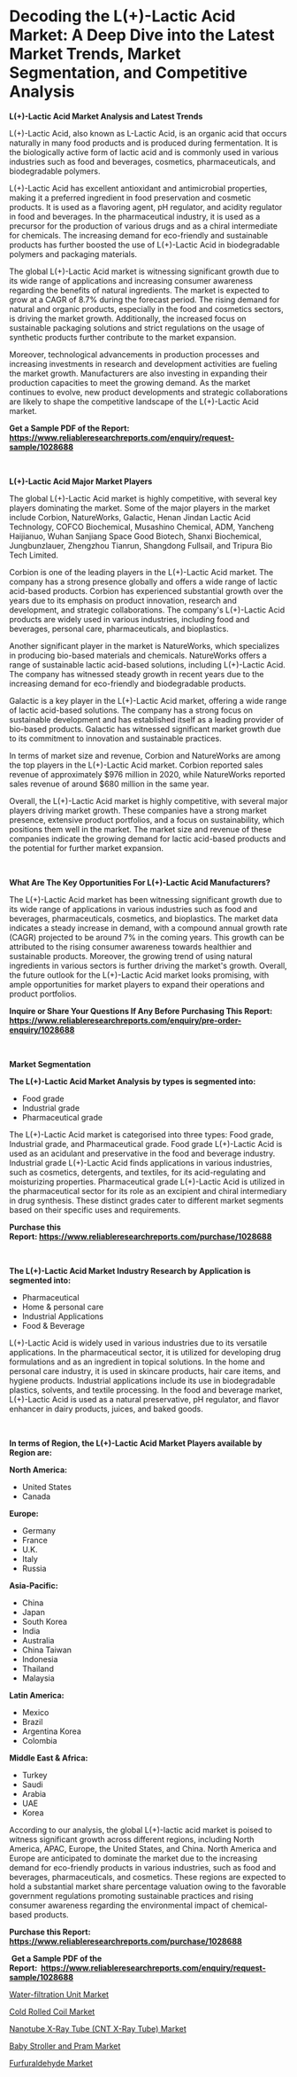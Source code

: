 <p><h1>Decoding the L(+)-Lactic Acid Market: A Deep Dive into the Latest Market Trends, Market Segmentation, and Competitive Analysis</h1></p><p><strong>L(+)-Lactic Acid Market Analysis and Latest Trends</strong></p>
<p><p>L(+)-Lactic Acid, also known as L-Lactic Acid, is an organic acid that occurs naturally in many food products and is produced during fermentation. It is the biologically active form of lactic acid and is commonly used in various industries such as food and beverages, cosmetics, pharmaceuticals, and biodegradable polymers.</p><p>L(+)-Lactic Acid has excellent antioxidant and antimicrobial properties, making it a preferred ingredient in food preservation and cosmetic products. It is used as a flavoring agent, pH regulator, and acidity regulator in food and beverages. In the pharmaceutical industry, it is used as a precursor for the production of various drugs and as a chiral intermediate for chemicals. The increasing demand for eco-friendly and sustainable products has further boosted the use of L(+)-Lactic Acid in biodegradable polymers and packaging materials.</p><p>The global L(+)-Lactic Acid market is witnessing significant growth due to its wide range of applications and increasing consumer awareness regarding the benefits of natural ingredients. The market is expected to grow at a CAGR of 8.7% during the forecast period. The rising demand for natural and organic products, especially in the food and cosmetics sectors, is driving the market growth. Additionally, the increased focus on sustainable packaging solutions and strict regulations on the usage of synthetic products further contribute to the market expansion.</p><p>Moreover, technological advancements in production processes and increasing investments in research and development activities are fueling the market growth. Manufacturers are also investing in expanding their production capacities to meet the growing demand. As the market continues to evolve, new product developments and strategic collaborations are likely to shape the competitive landscape of the L(+)-Lactic Acid market.</p></p>
<p><strong>Get a Sample PDF of the Report:&nbsp; <a href="https://www.reliableresearchreports.com/enquiry/request-sample/1028688">https://www.reliableresearchreports.com/enquiry/request-sample/1028688</a></strong></p>
<p>&nbsp;</p>
<p><strong>L(+)-Lactic Acid Major Market Players</strong></p>
<p><p>The global L(+)-Lactic Acid market is highly competitive, with several key players dominating the market. Some of the major players in the market include Corbion, NatureWorks, Galactic, Henan Jindan Lactic Acid Technology, COFCO Biochemical, Musashino Chemical, ADM, Yancheng Haijianuo, Wuhan Sanjiang Space Good Biotech, Shanxi Biochemical, Jungbunzlauer, Zhengzhou Tianrun, Shangdong Fullsail, and Tripura Bio Tech Limited.</p><p>Corbion is one of the leading players in the L(+)-Lactic Acid market. The company has a strong presence globally and offers a wide range of lactic acid-based products. Corbion has experienced substantial growth over the years due to its emphasis on product innovation, research and development, and strategic collaborations. The company's L(+)-Lactic Acid products are widely used in various industries, including food and beverages, personal care, pharmaceuticals, and bioplastics.</p><p>Another significant player in the market is NatureWorks, which specializes in producing bio-based materials and chemicals. NatureWorks offers a range of sustainable lactic acid-based solutions, including L(+)-Lactic Acid. The company has witnessed steady growth in recent years due to the increasing demand for eco-friendly and biodegradable products.</p><p>Galactic is a key player in the L(+)-Lactic Acid market, offering a wide range of lactic acid-based solutions. The company has a strong focus on sustainable development and has established itself as a leading provider of bio-based products. Galactic has witnessed significant market growth due to its commitment to innovation and sustainable practices.</p><p>In terms of market size and revenue, Corbion and NatureWorks are among the top players in the L(+)-Lactic Acid market. Corbion reported sales revenue of approximately $976 million in 2020, while NatureWorks reported sales revenue of around $680 million in the same year.</p><p>Overall, the L(+)-Lactic Acid market is highly competitive, with several major players driving market growth. These companies have a strong market presence, extensive product portfolios, and a focus on sustainability, which positions them well in the market. The market size and revenue of these companies indicate the growing demand for lactic acid-based products and the potential for further market expansion.</p></p>
<p>&nbsp;</p>
<p><strong>What Are The Key Opportunities For L(+)-Lactic Acid Manufacturers?</strong></p>
<p><p>The L(+)-Lactic Acid market has been witnessing significant growth due to its wide range of applications in various industries such as food and beverages, pharmaceuticals, cosmetics, and bioplastics. The market data indicates a steady increase in demand, with a compound annual growth rate (CAGR) projected to be around 7% in the coming years. This growth can be attributed to the rising consumer awareness towards healthier and sustainable products. Moreover, the growing trend of using natural ingredients in various sectors is further driving the market's growth. Overall, the future outlook for the L(+)-Lactic Acid market looks promising, with ample opportunities for market players to expand their operations and product portfolios.</p></p>
<p><strong>Inquire or Share Your Questions If Any Before Purchasing This Report: <a href="https://www.reliableresearchreports.com/enquiry/pre-order-enquiry/1028688">https://www.reliableresearchreports.com/enquiry/pre-order-enquiry/1028688</a></strong></p>
<p>&nbsp;</p>
<p><strong>Market Segmentation</strong></p>
<p><strong>The L(+)-Lactic Acid Market Analysis by types is segmented into:</strong></p>
<p><ul><li>Food grade</li><li>Industrial grade</li><li>Pharmaceutical grade</li></ul></p>
<p><p>The L(+)-Lactic Acid market is categorised into three types: Food grade, Industrial grade, and Pharmaceutical grade. Food grade L(+)-Lactic Acid is used as an acidulant and preservative in the food and beverage industry. Industrial grade L(+)-Lactic Acid finds applications in various industries, such as cosmetics, detergents, and textiles, for its acid-regulating and moisturizing properties. Pharmaceutical grade L(+)-Lactic Acid is utilized in the pharmaceutical sector for its role as an excipient and chiral intermediary in drug synthesis. These distinct grades cater to different market segments based on their specific uses and requirements.</p></p>
<p><strong>Purchase this Report:&nbsp;<a href="https://www.reliableresearchreports.com/purchase/1028688">https://www.reliableresearchreports.com/purchase/1028688</a></strong></p>
<p>&nbsp;</p>
<p><strong>The L(+)-Lactic Acid Market Industry Research by Application is segmented into:</strong></p>
<p><ul><li>Pharmaceutical</li><li>Home & personal care</li><li>Industrial Applications</li><li>Food & Beverage</li></ul></p>
<p><p>L(+)-Lactic Acid is widely used in various industries due to its versatile applications. In the pharmaceutical sector, it is utilized for developing drug formulations and as an ingredient in topical solutions. In the home and personal care industry, it is used in skincare products, hair care items, and hygiene products. Industrial applications include its use in biodegradable plastics, solvents, and textile processing. In the food and beverage market, L(+)-Lactic Acid is used as a natural preservative, pH regulator, and flavor enhancer in dairy products, juices, and baked goods.</p></p>
<p>&nbsp;</p>
<p><strong>In terms of Region, the L(+)-Lactic Acid Market Players available by Region are:</strong></p>
<p>
    <p> <strong> North America: </strong>
        <ul>
            <li>United States</li>
            <li>Canada</li>
        </ul>
        </p> 
    <p> <strong> Europe: </strong>
        <ul>
            <li>Germany</li>
            <li>France</li>
            <li>U.K.</li>
            <li>Italy</li>
            <li>Russia</li>
        </ul>
        </p> 
    <p> <strong> Asia-Pacific: </strong>
        <ul>
            <li>China</li>
            <li>Japan</li>
            <li>South Korea</li>
            <li>India</li>
            <li>Australia</li>
            <li>China Taiwan</li>
            <li>Indonesia</li>
            <li>Thailand</li>
            <li>Malaysia</li>
        </ul>
        </p> 
    <p> <strong> Latin America: </strong>
        <ul>
            <li>Mexico</li>
            <li>Brazil</li>
            <li>Argentina Korea</li>
            <li>Colombia</li>
        </ul>
        </p> 
    <p> <strong> Middle East & Africa: </strong>
        <ul>
            <li>Turkey</li>
            <li>Saudi</li>
            <li>Arabia</li>
            <li>UAE</li>
            <li>Korea</li>
        </ul>
    </p>
    </p>
<p><p>According to our analysis, the global L(+)-lactic acid market is poised to witness significant growth across different regions, including North America, APAC, Europe, the United States, and China. North America and Europe are anticipated to dominate the market due to the increasing demand for eco-friendly products in various industries, such as food and beverages, pharmaceuticals, and cosmetics. These regions are expected to hold a substantial market share percentage valuation owing to the favorable government regulations promoting sustainable practices and rising consumer awareness regarding the environmental impact of chemical-based products.</p></p>
<p><strong>Purchase this Report: <a href="https://www.reliableresearchreports.com/purchase/1028688">https://www.reliableresearchreports.com/purchase/1028688</a></strong></p>
<p>&nbsp;<strong>Get a Sample PDF of the Report:&nbsp;&nbsp;<a href="https://www.reliableresearchreports.com/enquiry/request-sample/1028688">https://www.reliableresearchreports.com/enquiry/request-sample/1028688</a></strong></p>
<p><strong></strong></p>
<p><p><a href="https://issuu.com/reportprime-2/docs/water-filtration-unit-market-size-2030.pptx?fr=xKAE9_zU1NQ">Water-filtration Unit Market</a></p><p><a href="https://www.linkedin.com/pulse/cold-rolled-coil-market-size-growth-forecast-from-2023-uimac/">Cold Rolled Coil Market</a></p><p><a href="https://github.com/GroverBarry/Market-Research-Report-List-1/blob/main/nanotube-x-ray-tube-cnt-x-ray-tube-market.md">Nanotube X-Ray Tube (CNT X-Ray Tube) Market</a></p><p><a href="https://medium.com/@noelkunzei1/baby-stroller-and-pram-market-size-growth-forecast-2023-2030-08421e64e559">Baby Stroller and Pram Market</a></p><p><a href="https://www.linkedin.com/pulse/furfuraldehyde-market-insights-players-forecast-till-emjjc/">Furfuraldehyde Market</a></p></p>